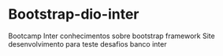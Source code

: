 # Bootstrap-dio-inter
Bootcamp Inter conhecimentos sobre bootstrap framework
Site desenvolvimento para teste desafios banco inter
